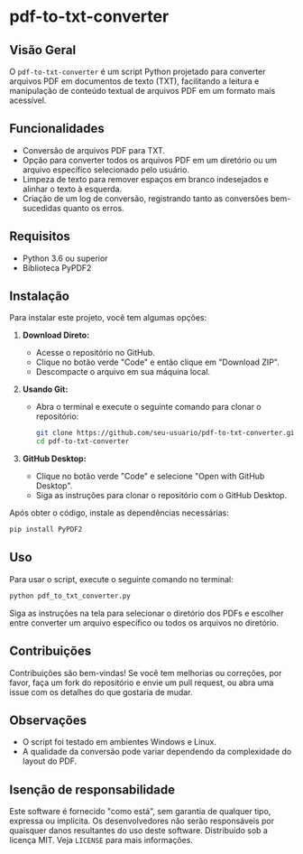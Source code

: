 # pdf-to-txt-converter

## Visão Geral
O `pdf-to-txt-converter` é um script Python projetado para converter arquivos PDF em documentos de texto (TXT), facilitando a leitura e manipulação de conteúdo textual de arquivos PDF em um formato mais acessível.

## Funcionalidades
- Conversão de arquivos PDF para TXT.
- Opção para converter todos os arquivos PDF em um diretório ou um arquivo específico selecionado pelo usuário.
- Limpeza de texto para remover espaços em branco indesejados e alinhar o texto à esquerda.
- Criação de um log de conversão, registrando tanto as conversões bem-sucedidas quanto os erros.

## Requisitos
- Python 3.6 ou superior
- Biblioteca PyPDF2

## Instalação

Para instalar este projeto, você tem algumas opções:

1. **Download Direto:**
   - Acesse o repositório no GitHub.
   - Clique no botão verde "Code" e então clique em "Download ZIP".
   - Descompacte o arquivo em sua máquina local.

2. **Usando Git:**
   - Abra o terminal e execute o seguinte comando para clonar o repositório:
     ```bash
     git clone https://github.com/seu-usuario/pdf-to-txt-converter.git
     cd pdf-to-txt-converter
     ```

3. **GitHub Desktop:**
   - Clique no botão verde "Code" e selecione "Open with GitHub Desktop".
   - Siga as instruções para clonar o repositório com o GitHub Desktop.

Após obter o código, instale as dependências necessárias:

```bash
pip install PyPDF2
```

## Uso

Para usar o script, execute o seguinte comando no terminal:

```bash
python pdf_to_txt_converter.py
```

Siga as instruções na tela para selecionar o diretório dos PDFs e escolher entre converter um arquivo específico ou todos os arquivos no diretório.

## Contribuições

Contribuições são bem-vindas! Se você tem melhorias ou correções, por favor, faça um fork do repositório e envie um pull request, ou abra uma issue com os detalhes do que gostaria de mudar.

## Observações

- O script foi testado em ambientes Windows e Linux.
- A qualidade da conversão pode variar dependendo da complexidade do layout do PDF.

## Isenção de responsabilidade

Este software é fornecido "como está", sem garantia de qualquer tipo, expressa ou implícita. Os desenvolvedores não serão responsáveis por quaisquer danos resultantes do uso deste software. Distribuído sob a licença MIT. Veja `LICENSE` para mais informações.